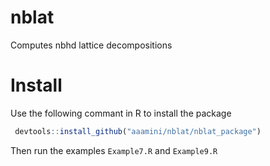# nblat
Computes nbhd lattice decompositions

# Install
Use the following commant in R to install the package
```r
 devtools::install_github("aaamini/nblat/nblat_package")
```
Then run the examples `Example7.R` and `Example9.R`
